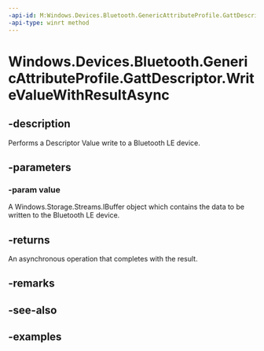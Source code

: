 ```yaml
---
-api-id: M:Windows.Devices.Bluetooth.GenericAttributeProfile.GattDescriptor.WriteValueWithResultAsync(Windows.Storage.Streams.IBuffer)
-api-type: winrt method
---
```


<!-- Method syntax.
public IAsyncOperation<GattWriteResult> GattDescriptor.WriteValueWithResultAsync(IBuffer value)
-->

# Windows.Devices.Bluetooth.GenericAttributeProfile.GattDescriptor.WriteValueWithResultAsync

## -description
Performs a Descriptor Value write to a Bluetooth LE device.

## -parameters

### -param value
A Windows.Storage.Streams.IBuffer object which contains the data to be written to the Bluetooth LE device.

## -returns
An asynchronous operation that completes with the result.

## -remarks

## -see-also

## -examples

